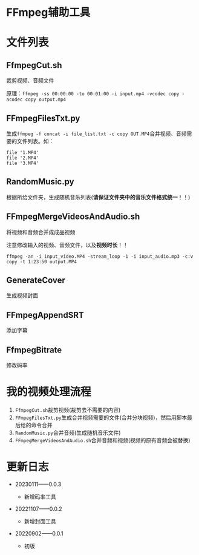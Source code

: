 # FFmpeg辅助工具

# 文件列表

## FfmpegCut.sh

裁剪视频、音频文件

原理：`ffmpeg -ss 00:00:00 -to 00:01:00 -i input.mp4 -vcodec copy -acodec copy output.mp4`

## FFmpegFilesTxt.py

生成`ffmpeg -f concat -i file_list.txt -c copy OUT.MP4`合并视频、音频需要的文件列表。如：

```
file '1.MP4'
file '2.MP4'
file '3.MP4'
```

## RandomMusic.py

根据所给文件夹，生成随机音乐列表(**请保证文件夹中的音乐文件格式统一**！！)

## FFmpegMergeVideosAndAudio.sh

将视频和音频合并成成品视频

注意修改输入的视频、音频文件，以及**视频时长**！！

`ffmpeg -an -i input_video.MP4 -stream_loop -1 -i input_audio.mp3 -c:v copy -t 1:23:50 output.MP4`

## GenerateCover

生成视频封面

## FFmpegAppendSRT

添加字幕

## FfmpegBitrate

修改码率

# 我的视频处理流程

1. `FfmpegCut.sh`裁剪视频(裁剪去不需要的内容)
2. `FFmpegFilesTxt.py`生成合并视频需要的文件(合并分块视频)，然后用脚本最后给的命令合并
3. `RandomMusic.py`合并音频(生成随机音乐文件)
4. `FFmpegMergeVideosAndAudio.sh`合并音频和视频(视频的原有音频会被替换)

# 更新日志

- 20230111——0.0.3
  - 新增码率工具

- 20221107——0.0.2
  - 新增封面工具
- 20220902——0.0.1
  - 初版















